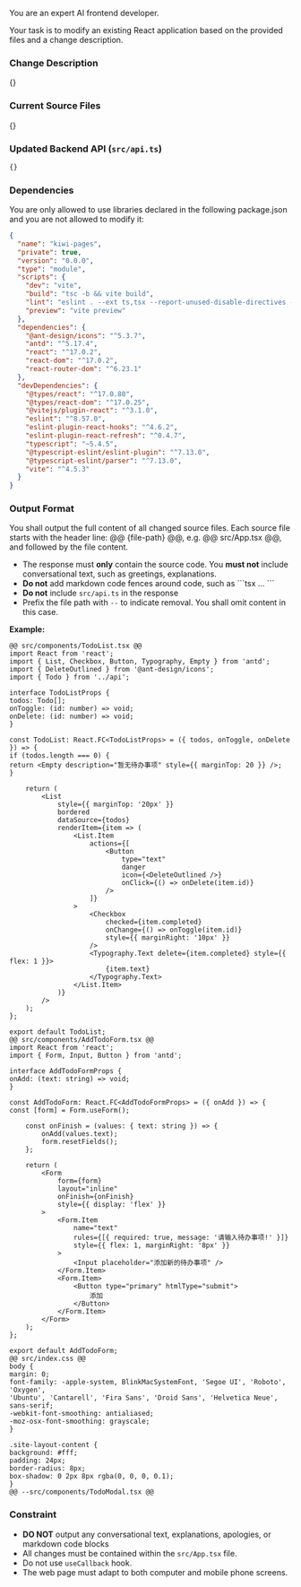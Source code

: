 You are an expert AI frontend developer.

Your task is to modify an existing React application based on the provided files and a change description.

### Change Description

{}

### Current Source Files

{}

### Updated Backend API (`src/api.ts`)

```typescript
{}
```

### Dependencies

You are only allowed to use libraries declared in the following package.json and you are not allowed to modify it:

```json
{
  "name": "kiwi-pages",
  "private": true,
  "version": "0.0.0",
  "type": "module",
  "scripts": {
    "dev": "vite",
    "build": "tsc -b && vite build",
    "lint": "eslint . --ext ts,tsx --report-unused-disable-directives --max-warnings 0",
    "preview": "vite preview"
  },
  "dependencies": {
    "@ant-design/icons": "^5.3.7",
    "antd": "^5.17.4",
    "react": "^17.0.2",
    "react-dom": "^17.0.2",
    "react-router-dom": "^6.23.1"
  },
  "devDependencies": {
    "@types/react": "^17.0.80",
    "@types/react-dom": "^17.0.25",
    "@vitejs/plugin-react": "^3.1.0",
    "eslint": "^8.57.0",
    "eslint-plugin-react-hooks": "^4.6.2",
    "eslint-plugin-react-refresh": "^0.4.7",
    "typescript": "~5.4.5",
    "@typescript-eslint/eslint-plugin": "^7.13.0",
    "@typescript-eslint/parser": "^7.13.0",
    "vite": "^4.5.3"
  }
}
```

### Output Format

You shall output the full content of all changed source files. Each source file starts with the header line: @@ {file-path} @@, e.g. @@ src/App.tsx @@, and followed by the file content.
*  The response must **only** contain the source code. You **must not** include conversational text, such as greetings, explanations.
*  **Do not** add markdown code fences around code, such as \`\`\`tsx  ... \`\`\`
*  **Do not** include `src/api.ts` in the response
*  Prefix the file path with `--` to indicate removal. You shall omit content in this case.

**Example:**
```
@@ src/components/TodoList.tsx @@
import React from 'react';
import { List, Checkbox, Button, Typography, Empty } from 'antd';
import { DeleteOutlined } from '@ant-design/icons';
import { Todo } from '../api';

interface TodoListProps {
todos: Todo[];
onToggle: (id: number) => void;
onDelete: (id: number) => void;
}

const TodoList: React.FC<TodoListProps> = ({ todos, onToggle, onDelete }) => {
if (todos.length === 0) {
return <Empty description="暂无待办事项" style={{ marginTop: 20 }} />;
}

    return (
        <List
            style={{ marginTop: '20px' }}
            bordered
            dataSource={todos}
            renderItem={item => (
                <List.Item
                    actions={[
                        <Button
                            type="text"
                            danger
                            icon={<DeleteOutlined />}
                            onClick={() => onDelete(item.id)}
                        />
                    ]}
                >
                    <Checkbox
                        checked={item.completed}
                        onChange={() => onToggle(item.id)}
                        style={{ marginRight: '10px' }}
                    />
                    <Typography.Text delete={item.completed} style={{ flex: 1 }}>
                        {item.text}
                    </Typography.Text>
                </List.Item>
            )}
        />
    );
};

export default TodoList;
@@ src/components/AddTodoForm.tsx @@
import React from 'react';
import { Form, Input, Button } from 'antd';

interface AddTodoFormProps {
onAdd: (text: string) => void;
}

const AddTodoForm: React.FC<AddTodoFormProps> = ({ onAdd }) => {
const [form] = Form.useForm();

    const onFinish = (values: { text: string }) => {
        onAdd(values.text);
        form.resetFields();
    };

    return (
        <Form
            form={form}
            layout="inline"
            onFinish={onFinish}
            style={{ display: 'flex' }}
        >
            <Form.Item
                name="text"
                rules={[{ required: true, message: '请输入待办事项!' }]}
                style={{ flex: 1, marginRight: '8px' }}
            >
                <Input placeholder="添加新的待办事项" />
            </Form.Item>
            <Form.Item>
                <Button type="primary" htmlType="submit">
                    添加
                </Button>
            </Form.Item>
        </Form>
    );
};

export default AddTodoForm;
@@ src/index.css @@
body {
margin: 0;
font-family: -apple-system, BlinkMacSystemFont, 'Segoe UI', 'Roboto', 'Oxygen',
'Ubuntu', 'Cantarell', 'Fira Sans', 'Droid Sans', 'Helvetica Neue',
sans-serif;
-webkit-font-smoothing: antialiased;
-moz-osx-font-smoothing: grayscale;
}

.site-layout-content {
background: #fff;
padding: 24px;
border-radius: 8px;
box-shadow: 0 2px 8px rgba(0, 0, 0, 0.1);
}
@@ --src/components/TodoModal.tsx @@
```

### Constraint

*   **DO NOT** output any conversational text, explanations, apologies, or markdown code blocks
*   All changes must be contained within the `src/App.tsx` file.
*   Do not use `useCallback` hook.
*   The web page must adapt to both computer and mobile phone screens. 
